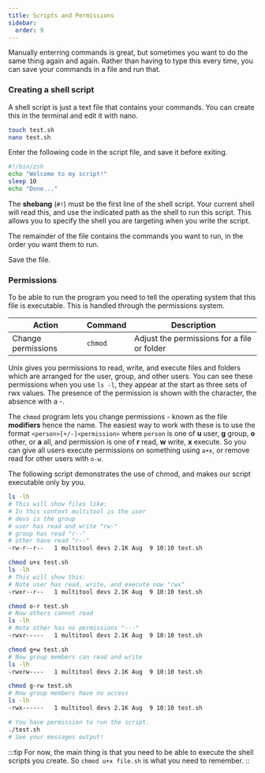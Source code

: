 ```yaml
---
title: Scripts and Permissions
sidebar:
  order: 9
---
```


Manually enterring commands is great, but sometimes you want to do the same thing again and again. Rather than having to type this every time, you can save your commands in a file and run that.

### Creating a shell script

A shell script is just a text file that contains your commands. You can create this in the terminal and edit it with nano.

```sh
touch test.sh
nano test.sh
```

Enter the following code in the script file, and save it before exiting.

```sh
#!/bin/zsh
echo "Welcome to my script!"
sleep 10
echo "Done..."
```

The **shebang** (`#!`) must be the first line of the shell script. Your current shell will read this, and use the indicated path as the shell to run this script. This allows you to specify the shell you are targeting when you write the script.

The remainder of the file contains the commands you want to run, in the order you want them to run.

Save the file.

### Permissions

To be able to run the program you need to tell the operating system that this file is executable. This is handled through the permissions system.

|**Action**               |**Command**  |**Description**|
|-------------------------|-------------|-----------------------------------------------------------------------------------|
|Change permissions           |`chmod`      | Adjust the permissions for a file or folder |

Unix gives you permissions to read, write, and execute files and folders which are arranged for the user, group, and other users. You can see these permissions when you use `ls -l`, they appear at the start as three sets of rwx values. The presence of the permission is shown with the character, the absence with a -. 

The `chmod` program lets you change permissions - known as the file **modifiers** hence the name. The easiest way to work with these is to use the format `<person>[+/-]<permission>` where `person` is one of **u** user, **g** group, **o** other, or **a** all, and permission is one of **r** read, **w** write, **x** execute. So you can give all users execute permissions on something using `a+x`, or remove read for other users with `o-w`.

The following script demonstrates the use of chmod, and makes our script executable only by you.

```sh
ls -lh
# This will show files like:
# In this context multitool is the user
# devs is the group
# user has read and write "rw-"
# group has read "r--"
# other have read "r--"
-rw-r--r--   1 multitool devs 2.1K Aug  9 10:10 test.sh

chmod u+x test.sh
ls -lh
# This will show this:
# Note user has read, write, and execute now "rwx"
-rwxr--r--   1 multitool devs 2.1K Aug  9 10:10 test.sh

chmod o-r test.sh
# Now others cannot read
ls -lh
# Note other has no permissions "---"
-rwxr-----   1 multitool devs 2.1K Aug  9 10:10 test.sh

chmod g+w test.sh
# Now group members can read and write
ls -lh
-rwxrw----   1 multitool devs 2.1K Aug  9 10:10 test.sh

chmod g-rw test.sh
# Now group members have no access
ls -lh
-rwx------   1 multitool devs 2.1K Aug  9 10:10 test.sh

# You have permission to run the script.
./test.sh
# See your messages output!
```

:::tip
For now, the main thing is that you need to be able to execute the shell scripts you create. So `chmod u+x file.sh` is what you need to remember.
::
